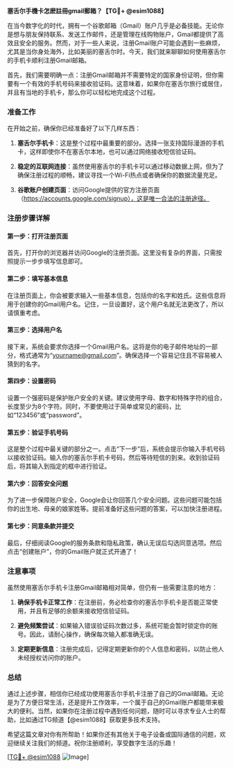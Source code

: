 **塞舌尔手機卡怎麽註冊gmail郵箱？【TG💪+ @esim1088】**

在当今数字化的时代，拥有一个谷歌邮箱（Gmail）账户几乎是必备技能。无论你是想与朋友保持联系、发送工作邮件，还是管理在线购物账户，Gmail都提供了高效且安全的服务。然而，对于一些人来说，注册Gmail账户可能会遇到一些麻烦，尤其是当你身处海外，比如美丽的塞舌尔时。今天，我们就来聊聊如何使用塞舌尔的手机卡顺利注册Gmail邮箱。

首先，我们需要明确一点：注册Gmail邮箱并不需要特定的国家身份证明，但你需要有一个有效的手机号码来接收验证码。这意味着，如果你在塞舌尔旅行或居住，并且有当地的手机卡，那么你可以轻松地完成这个过程。

### 准备工作

在开始之前，确保你已经准备好了以下几样东西：

1. **塞舌尔手机卡**：这是整个过程中最重要的部分。选择一张支持国际漫游的手机卡，这样即使你不在塞舌尔本地，也可以通过网络接收短信验证码。
   
2. **稳定的互联网连接**：虽然使用塞舌尔的手机卡可以通过移动数据上网，但为了确保注册过程的顺畅，建议寻找一个Wi-Fi热点或者确保你的数据流量充足。

3. **谷歌账户创建页面**：访问Google提供的官方注册页面（https://accounts.google.com/signup），这是唯一合法的注册途径。

### 注册步骤详解

#### 第一步：打开注册页面

首先，打开你的浏览器并访问Google的注册页面。这里没有复杂的界面，只需按照提示一步步填写信息即可。

#### 第二步：填写基本信息

在注册页面上，你会被要求输入一些基本信息，包括你的名字和姓氏。这些信息将用于创建你的Gmail用户名。记住，一旦设置好，这个用户名就无法更改了，所以请慎重考虑。

#### 第三步：选择用户名

接下来，系统会要求你选择一个Gmail用户名。这将是你的电子邮件地址的一部分，格式通常为“yourname@gmail.com”。确保选择一个容易记住且不容易被人猜到的名字。

#### 第四步：设置密码

设置一个强密码是保护账户安全的关键。建议使用字母、数字和特殊字符的组合，长度至少为8个字符。同时，不要使用过于简单或常见的密码，比如“123456”或“password”。

#### 第五步：验证手机号码

这是整个过程中最关键的部分之一。点击“下一步”后，系统会提示你输入手机号码以接收验证码。输入你的塞舌尔手机卡号码，然后等待短信的到来。收到验证码后，将其输入到指定的框中进行验证。

#### 第六步：回答安全问题

为了进一步保障账户安全，Google会让你回答几个安全问题。这些问题可能包括你的出生地、母亲的娘家姓等。提前准备好这些问题的答案，可以加快注册进程。

#### 第七步：同意条款并提交

最后，仔细阅读Google的服务条款和隐私政策，确认无误后勾选同意选项。然后点击“创建账户”，你的Gmail账户就正式开通了！

### 注意事项

虽然使用塞舌尔手机卡注册Gmail邮箱相对简单，但仍有一些需要注意的地方：

1. **确保手机卡正常工作**：在注册前，务必检查你的塞舌尔手机卡是否能正常使用，并且有足够的余额来接收短信验证码。

2. **避免频繁尝试**：如果输入错误验证码次数过多，系统可能会暂时锁定你的账号。因此，请耐心操作，确保每次输入都准确无误。

3. **定期更新信息**：注册完成后，记得定期更新你的个人信息和密码，以防止他人未经授权访问你的账户。

### 总结

通过上述步骤，相信你已经成功使用塞舌尔手机卡注册了自己的Gmail邮箱。无论是为了方便日常生活，还是提升工作效率，一个属于自己的Gmail账户都能带来极大的便利。当然，如果你在注册过程中遇到任何问题，随时可以寻求专业人士的帮助，比如通过TG频道【@esim1088】获取更多技术支持。

希望这篇文章对你有所帮助！如果你还有其他关于电子设备或国际通信的问题，欢迎继续关注我们的频道。祝你注册顺利，享受数字生活的乐趣！

[[TG💪+ @esim1088](https://t.me/s/esim1088) ![Image](https://i.postimg.cc/4NQfJmqS/Snipaste-2025-05-13-00-14-12.png)]